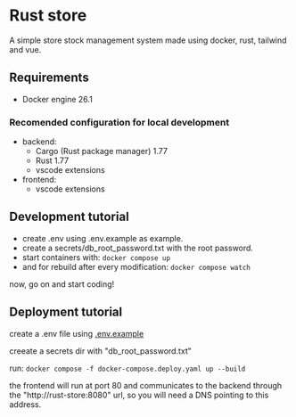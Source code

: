 # Rust store

A simple store stock management system made using docker, rust, tailwind and vue.

## Requirements

-   Docker engine 26.1

### Recomended configuration for local development

-   backend:
    -   Cargo (Rust package manager) 1.77
    -   Rust 1.77
    -   vscode extensions
-   frontend:
    -   vscode extensions

## Development tutorial

-   create .env using .env.example as example.
-   create a secrets/db_root_password.txt with the root password.
-   start containers with:
    `docker compose up`
-   and for rebuild after every modification:
    `docker compose watch`

now, go on and start coding!

## Deployment tutorial

create a .env file using [.env.example](./.env.example)

creeate a secrets dir with "db_root_password.txt"

run:
`docker compose -f docker-compose.deploy.yaml up --build`

the frontend will run at port 80 and communicates to the backend through the "http://rust-store:8080" url, so you will need a DNS pointing to this address.
